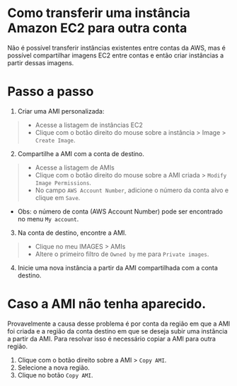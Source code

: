 # Como transferir uma instância Amazon EC2 para outra conta

Não é possível transferir instâncias existentes entre contas da AWS, mas é possível compartilhar imagens EC2 entre contas e então criar instâncias a partir dessas imagens.

# Passo a passo
1. Criar uma AMI personalizada: 
> - Acesse a listagem de instâncias EC2
> - Clique com o botão direito do mouse sobre a instância > Image > ```Create Image```.

2. Compartilhe a AMI com a conta de destino.
> - Acesse a listagem de AMIs
> - Clique com o botão direito do mouse sobre a AMI criada > ```Modify Image Permissions```.
> - No campo ```AWS Account Number```, adicione o número da conta alvo e clique em ```Save```.

* Obs: o número de conta (AWS Account Number) pode ser encontrado no menu ```My account```.

3. Na conta de destino, encontre a AMI.
> - Clique no meu IMAGES > AMIs
> - Altere o primeiro filtro de ```Owned by``` me para ```Private images```.

4. Inicie uma nova instância a partir da AMI compartilhada com a conta destino.

# Caso a AMI não tenha aparecido.
Provavelmente a causa desse problema é por conta da região em que a AMI foi criada e a região da conta destino em que se deseja subir uma instãncia a partir da AMI. Para resolvar isso é necessário copiar a AMI para outra região.
1. Clique com o botão direito sobre a AMI > ```Copy AMI```.
2. Selecione a nova região.
3. Clique no botão ```Copy AMI```.

